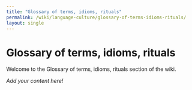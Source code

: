 ```yaml
---
title: "Glossary of terms, idioms, rituals"
permalink: /wiki/language-culture/glossary-of-terms-idioms-rituals/
layout: single
---
```


# Glossary of terms, idioms, rituals

Welcome to the Glossary of terms, idioms, rituals section of the wiki.

_Add your content here!_ 
